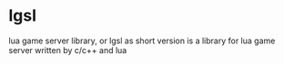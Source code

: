 # lgsl
lua game server library, or lgsl as short version is a library for lua game server written by c/c++ and lua

